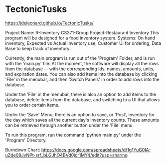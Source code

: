 # TectonicTusks
https://jdeleonard.github.io/TectonicTusks/

Project Name: R-Inventory
CS371-Group Project-Restaurant Inventory 
This program will be designed for a food inventory system.
  Systems:
    On hand inventory,
    Expected vs Actual inventory use,
    Customer UI for ordering,
    Data Base to keep track of inventory.
    
    
    
Currently, the main program is run out of the 'Program' Folder, and is run with the 'main.py' file. At the moment, the software will display all the rows from the database -- with the corresponding ids, names, amounts, units, and expiration dates. You can also add items into the database by clicking 'File' in the menubar, and then 'Switch Panels' in order to add rows into the database.

Under the 'File' in the menubar, there is also an option to add items to the database, delete items from the database, and switching to a UI that allows you to order certain items. 

Under the 'Save' Menu, there is an option to save, or 'Post', inventory for the day which saves all the current day's inventory counts. These amounts can be retrieved through another button under the 'File' menu.


To run this program, run the command 'python main.py' under the 'Program' Directory.


Burndown Chart: https://docs.google.com/spreadsheets/d/1g1YuG0IA-uZde09JvNPt-srf_bLGJhO4BVd0jcr1MY4/edit?usp=sharing
